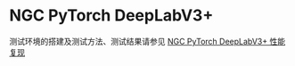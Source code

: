 <!-- omit in toc -->
# NGC PyTorch DeepLabV3+

测试环境的搭建及测试方法、测试结果请参见 [NGC PyTorch DeepLabV3+ 性能复现](./code/README.md)